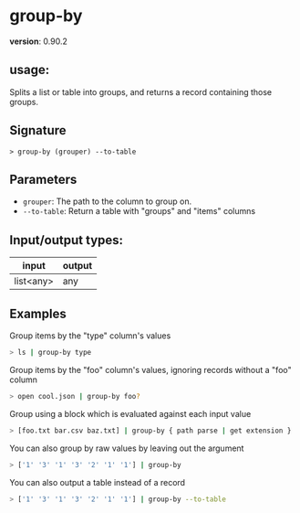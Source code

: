 # group-by

**version**: 0.90.2

## **usage**:

Splits a list or table into groups, and returns a record containing those groups.

## Signature

`> group-by (grouper) --to-table`

## Parameters

- `grouper`: The path to the column to group on.
- `--to-table`: Return a table with "groups" and "items" columns

## Input/output types:

| input       | output |
| ----------- | ------ |
| list\<any\> | any    |

## Examples

Group items by the "type" column's values

```bash
> ls | group-by type
```

Group items by the "foo" column's values, ignoring records without a "foo" column

```bash
> open cool.json | group-by foo?
```

Group using a block which is evaluated against each input value

```bash
> [foo.txt bar.csv baz.txt] | group-by { path parse | get extension }
```

You can also group by raw values by leaving out the argument

```bash
> ['1' '3' '1' '3' '2' '1' '1'] | group-by
```

You can also output a table instead of a record

```bash
> ['1' '3' '1' '3' '2' '1' '1'] | group-by --to-table
```
